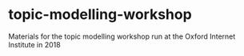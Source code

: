 # topic-modelling-workshop
Materials for the topic modelling workshop run at the Oxford Internet Institute in 2018
